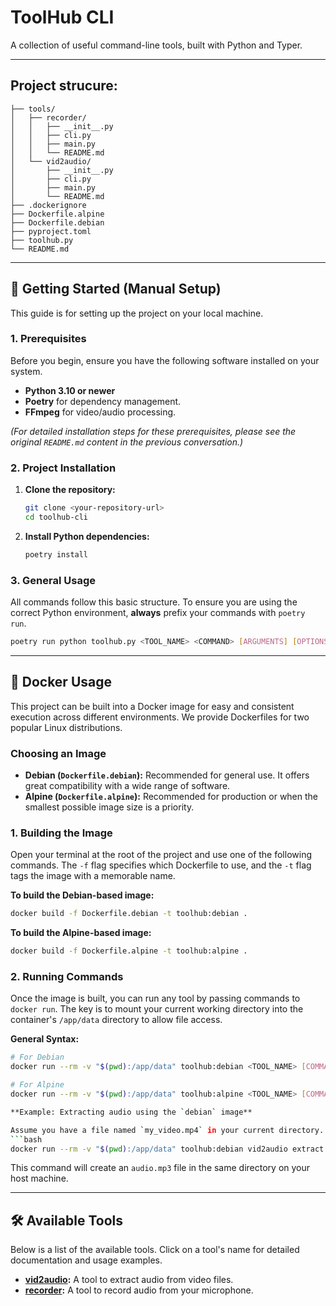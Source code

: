 # ToolHub CLI

A collection of useful command-line tools, built with Python and Typer.

---

## **Project strucure:**

```
├── tools/
│   ├── recorder/
│   │   ├── __init__.py
│   │   ├── cli.py
│   │   ├── main.py
│   │   └── README.md
│   └── vid2audio/
│       ├── __init__.py
│       ├── cli.py
│       ├── main.py
│       └── README.md
├── .dockerignore
├── Dockerfile.alpine
├── Dockerfile.debian
├── pyproject.toml
├── toolhub.py
└── README.md
```

---

## 🚀 Getting Started (Manual Setup)

This guide is for setting up the project on your local machine.

### 1. Prerequisites

Before you begin, ensure you have the following software installed on your system.

- **Python 3.10 or newer**
- **Poetry** for dependency management.
- **FFmpeg** for video/audio processing.

*(For detailed installation steps for these prerequisites, please see the original `README.md` content in the previous conversation.)*

### 2. Project Installation

1.  **Clone the repository:**
    ```bash
    git clone <your-repository-url>
    cd toolhub-cli
    ```

2.  **Install Python dependencies:**
    ```bash
    poetry install
    ```

### 3. General Usage

All commands follow this basic structure. To ensure you are using the correct Python environment, **always** prefix your commands with `poetry run`.

```bash
poetry run python toolhub.py <TOOL_NAME> <COMMAND> [ARGUMENTS] [OPTIONS]
```

---

## 🐳 Docker Usage

This project can be built into a Docker image for easy and consistent execution across different environments. We provide Dockerfiles for two popular Linux distributions.

### Choosing an Image
-   **Debian (`Dockerfile.debian`):** Recommended for general use. It offers great compatibility with a wide range of software.
-   **Alpine (`Dockerfile.alpine`):** Recommended for production or when the smallest possible image size is a priority.

### 1. Building the Image

Open your terminal at the root of the project and use one of the following commands. The `-f` flag specifies which Dockerfile to use, and the `-t` flag tags the image with a memorable name.

**To build the Debian-based image:**
```bash
docker build -f Dockerfile.debian -t toolhub:debian .
```

**To build the Alpine-based image:**
```bash
docker build -f Dockerfile.alpine -t toolhub:alpine .
```

### 2. Running Commands

Once the image is built, you can run any tool by passing commands to `docker run`. The key is to mount your current working directory into the container's `/app/data` directory to allow file access.

**General Syntax:**
```bash
# For Debian
docker run --rm -v "$(pwd):/app/data" toolhub:debian <TOOL_NAME> [COMMANDS_AND_OPTIONS]

# For Alpine
docker run --rm -v "$(pwd):/app/data" toolhub:alpine <TOOL_NAME> [COMMANDS_AND_OPTIONS]```

**Example: Extracting audio using the `debian` image**

Assume you have a file named `my_video.mp4` in your current directory.
```bash
docker run --rm -v "$(pwd):/app/data" toolhub:debian vid2audio extract /app/data/my_video.mp4 /app/data/audio.mp3
```
This command will create an `audio.mp3` file in the same directory on your host machine.

---

## 🛠️ Available Tools

Below is a list of the available tools. Click on a tool's name for detailed documentation and usage examples.

- **[vid2audio](./tools/vid2audio/README.md):** A tool to extract audio from video files.
- **[recorder](./tools/recorder/README.md):** A tool to record audio from your microphone.